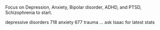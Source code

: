 Focus on Depression, Anxiety, Bipolar disorder, ADHD, and PTSD, Schizophrenia to start.

depressive disorders 718
anxiety 677
trauma ...
ask Isaac for latest stats
